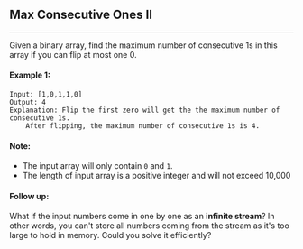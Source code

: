 ## Max Consecutive Ones II
---
Given a binary array, find the maximum number of consecutive 1s in this array if you can flip at most one 0.

#### Example 1:
```
Input: [1,0,1,1,0]
Output: 4
Explanation: Flip the first zero will get the the maximum number of consecutive 1s.
    After flipping, the maximum number of consecutive 1s is 4.
```
#### Note:

* The input array will only contain `0` and `1`.
* The length of input array is a positive integer and will not exceed 10,000
#### Follow up:
What if the input numbers come in one by one as an **infinite stream**? In other words, you can't store all numbers coming from the stream as it's too large to hold in memory. Could you solve it efficiently?